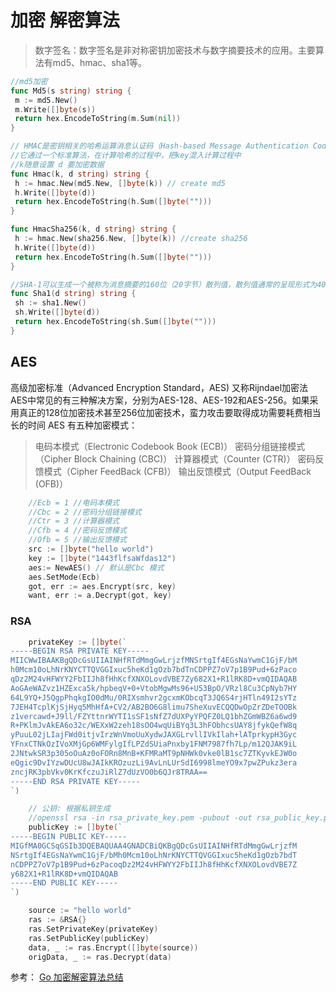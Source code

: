 # 加密 解密算法

>数字签名：数字签名是非对称密钥加密技术与数字摘要技术的应用。主要算法有md5、hmac、sha1等。

``` go
//md5加密
func Md5(s string) string {
 m := md5.New()
 m.Write([]byte(s))
 return hex.EncodeToString(m.Sum(nil))
}

// HMAC是密钥相关的哈希运算消息认证码（Hash-based Message Authentication Code）的缩写
//它通过一个标准算法，在计算哈希的过程中，把key混入计算过程中
//k随意设置 d 要加密数据
func Hmac(k, d string) string {
 h := hmac.New(md5.New, []byte(k)) // create md5
 h.Write([]byte(d))
 return hex.EncodeToString(h.Sum([]byte("")))
}

func HmacSha256(k, d string) string {
 h := hmac.New(sha256.New, []byte(k)) //create sha256
 h.Write([]byte(d))
 return hex.EncodeToString(h.Sum([]byte("")))
}

//SHA-1可以生成一个被称为消息摘要的160位（20字节）散列值，散列值通常的呈现形式为40个十六进制数
func Sha1(d string) string {
 sh := sha1.New()
 sh.Write([]byte(d))
 return hex.EncodeToString(sh.Sum([]byte("")))
}
 ```

## AES

 高级加密标准（Advanced Encryption Standard，AES) 又称Rijndael加密法
 AES中常见的有三种解决方案，分别为AES-128、AES-192和AES-256。如果采用真正的128位加密技术甚至256位加密技术，蛮力攻击要取得成功需要耗费相当长的时间
 AES 有五种加密模式：
> 电码本模式（Electronic Codebook Book (ECB)）
> 密码分组链接模式（Cipher Block Chaining (CBC)）
> 计算器模式（Counter (CTR)）
> 密码反馈模式（Cipher FeedBack (CFB)）
> 输出反馈模式（Output FeedBack (OFB)）

```go
    //Ecb = 1 //电码本模式
    //Cbc = 2 //密码分组链接模式
    //Ctr = 3 //计算器模式
    //Cfb = 4 //密码反馈模式
    //Ofb = 5 //输出反馈模式
    src := []byte("hello world")
    key := []byte("1443flfsaWfdas12")
    aes:= NewAES() // 默认是Cbc 模式
    aes.SetMode(Ecb)
    got, err := aes.Encrypt(src, key) 
    want, err := a.Decrypt(got, key)

```

### RSA

```go
    privateKey := []byte(`
-----BEGIN RSA PRIVATE KEY-----
MIICWwIBAAKBgQDcGsUIIAINHfRTdMmgGwLrjzfMNSrtgIf4EGsNaYwmC1GjF/bM
h0Mcm10oLhNrKNYCTTQVGGIxuc5heKd1gOzb7bdTnCDPPZ7oV7p1B9Pud+6zPaco
qDz2M24vHFWYY2FbIIJh8fHhKcfXNXOLovdVBE7Zy682X1+R1lRK8D+vmQIDAQAB
AoGAeWAZvz1HZExca5k/hpbeqV+0+VtobMgwMs96+U53BpO/VRzl8Cu3CpNyb7HY
64L9YQ+J5QgpPhqkgIO0dMu/0RIXsmhvr2gcxmKObcqT3JQ6S4rjHTln49I2sYTz
7JEH4TcplKjSjHyq5MhHfA+CV2/AB2BO6G8limu7SheXuvECQQDwOpZrZDeTOOBk
z1vercawd+J9ll/FZYttnrWYTI1sSF1sNfZ7dUXPyYPQFZ0LQ1bhZGmWBZ6a6wd9
R+PKlmJvAkEA6o32c/WEXxW2zeh18sOO4wqUiBYq3L3hFObhcsUAY8jfykQefW8q
yPuuL02jLIajFWd0itjvIrzWnVmoUuXydwJAXGLrvllIVkIlah+lATprkypH3Gyc
YFnxCTNkOzIVoXMjGp6WMFylgIfLPZdSUiaPnxby1FNM7987fh7Lp/m12QJAK9iL
2JNtwkSR3p305oOuAz0oFORn8MnB+KFMRaMT9pNHWk0vke0lB1sc7ZTKyvkEJW0o
eQgic9DvIYzwDUcU8wJAIkKROzuzLi9AvLnLUrSdI6998lmeYO9x7pwZPukz3era
zncjRK3pbVkv0KrKfczuJiRlZ7dUzVO0b6QJr8TRAA==
-----END RSA PRIVATE KEY-----
`)

	// 公钥: 根据私钥生成
	//openssl rsa -in rsa_private_key.pem -pubout -out rsa_public_key.pem
	publicKey := []byte(`
-----BEGIN PUBLIC KEY-----
MIGfMA0GCSqGSIb3DQEBAQUAA4GNADCBiQKBgQDcGsUIIAINHfRTdMmgGwLrjzfM
NSrtgIf4EGsNaYwmC1GjF/bMh0Mcm10oLhNrKNYCTTQVGGIxuc5heKd1gOzb7bdT
nCDPPZ7oV7p1B9Pud+6zPacoqDz2M24vHFWYY2FbIIJh8fHhKcfXNXOLovdVBE7Z
y682X1+R1lRK8D+vmQIDAQAB
-----END PUBLIC KEY-----
`)

	source := "hello world"
	ras := &RSA{}
	ras.SetPrivateKey(privateKey)
	ras.SetPublicKey(publicKey)
	data, _ := ras.Encrypt([]byte(source))
	origData, _ := ras.Decrypt(data)
```


参考：  [Go 加密解密算法总结](https://mp.weixin.qq.com/s/fMroAYNPGI80MDqLbcenyQ)  